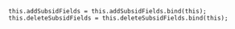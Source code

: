     this.addSubsidFields = this.addSubsidFields.bind(this);
    this.deleteSubsidFields = this.deleteSubsidFields.bind(this);
